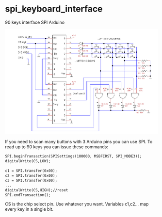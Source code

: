 # spi_keyboard_interface
90 keys interface SPI Arduino 

![Screenshot](spi_arduino_interface.png)

If you need to scan many buttons with 3 Arduino pins you can use SPI. To read up to 90 keys you can issue these commands:

```
SPI.beginTransaction(SPISettings(100000, MSBFIRST, SPI_MODE3));
digitalWrite(CS,LOW);

c1 = SPI.transfer(0x00);
c2 = SPI.transfer(0x00);
c3 = SPI.transfer(0x00);
...
digitalWrite(CS,HIGH);//reset
SPI.endTransaction();
```

CS is the chip select pin. Use whatever you want. Variables c1,c2... map every key in a single bit.
